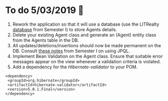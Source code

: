 # To do 5/03/2019  :punch:

1. Rework the application so that it will use a database (use the LITRealty [database](https://github.com/limerickIT/SD4-Enterprise-Dev/blob/master/Assignments/Two/litrealty.sql) from Semester I) to store Agents details. 
2. Delete your existing Agent class and generate an (Agent) entity class from the Agents table in the DB.
3. All updates/deletions/insertions should now be made permanent on the DB. Consult [these notes](https://github.com/limerickIT/SD4-Enterprise-Dev/blob/master/Lectures/L8%20JPQL/JPQL%20Overview.pdf) from Semester I on using JPQL.
4. Implement Bean Validation on the Agent class. Ensure that suitable error messages appear on the view whenever a validation criteria is violated.
5. Add a dependency for the _Hibernate-validator_ to your POM.
 ```
 <dependency>
  <groupId>org.hibernate</groupId>
  <artifactId>hibernate-validator</artifactId>
  <version>5.0.1.Final</version>
</dependency>
```

